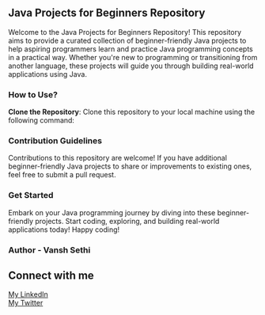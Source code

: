 ## Java Projects for Beginners Repository

Welcome to the Java Projects for Beginners Repository! This repository aims to provide a curated collection of beginner-friendly Java projects to help aspiring programmers learn and practice Java programming concepts in a practical way. Whether you're new to programming or transitioning from another language, these projects will guide you through building real-world applications using Java.

### How to Use?

**Clone the Repository**: Clone this repository to your local machine using the following command:

### Contribution Guidelines

Contributions to this repository are welcome! If you have additional beginner-friendly Java projects to share or improvements to existing ones, feel free to submit a pull request.

### Get Started

Embark on your Java programming journey by diving into these beginner-friendly projects. Start coding, exploring, and building real-world applications today! Happy coding!

### Author - Vansh Sethi

## Connect with me

<a href = "https://www.linkedin.com/in/vansh-sethi-54193421a/">My LinkedIn</a>
<br>
<a href = "https://twitter.com/VanshSethitwts">My Twitter</a>
